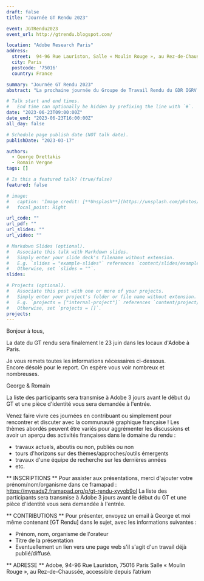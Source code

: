 ```yaml
---
draft: false
title: "Journée GT Rendu 2023"

event: JGTRendu2023
event_url: http://gtrendu.blogspot.com/

location: "Adobe Research Paris"
address:
  street:  94-96 Rue Lauriston, Salle « Moulin Rouge », au Rez-de-Chaussée, accessible depuis l’atrium
  city: Paris
  postcode: '75016'
  country: France

summary: "Journée GT Rendu 2023"
abstract: "La prochaine journée du Groupe de Travail Rendu du GDR IGRV aura lieu dans les locaux d'Adobe le 12 mai 2023."

# Talk start and end times.
#   End time can optionally be hidden by prefixing the line with `#`.
date: "2023-06-23T09:00:00Z"
date_end: "2023-06-23T16:00:00Z"
all_day: false

# Schedule page publish date (NOT talk date).
publishDate: "2023-03-17"

authors:
  - George Drettakis
  - Romain Vergne
tags: []

# Is this a featured talk? (true/false)
featured: false

# image:
#   caption: 'Image credit: [**Unsplash**](https://unsplash.com/photos/bzdhc5b3Bxs)'
#   focal_point: Right

url_code: ""
url_pdf: ""
url_slides: ""
url_video: ""

# Markdown Slides (optional).
#   Associate this talk with Markdown slides.
#   Simply enter your slide deck's filename without extension.
#   E.g. `slides = "example-slides"` references `content/slides/example-slides.md`.
#   Otherwise, set `slides = ""`.
slides:

# Projects (optional).
#   Associate this post with one or more of your projects.
#   Simply enter your project's folder or file name without extension.
#   E.g. `projects = ["internal-project"]` references `content/project/deep-learning/index.md`.
#   Otherwise, set `projects = []`.
projects:
---
```

Bonjour à tous, 

La date du GT rendu sera finalement le 23 juin dans les locaux d'Adobe à Paris.

Je vous remets toutes les informations nécessaires ci-dessous.  
Encore désolé pour le report. On espère vous voir nombreux et nombreuses. 

George & Romain 

La liste des participants sera transmise à Adobe 3 jours avant le début du GT et une pièce d'identité vous sera demandée à l'entrée. 

Venez faire vivre ces journées en contribuant ou simplement pour rencontrer et discuter avec la communauté graphique française ! 
Les thèmes abordés peuvent être variés pour aggrémenter les discussions et avoir un aperçu des activités françaises dans le domaine du rendu : 
 - travaux actuels, aboutis ou non, publiés ou non 
 - tours d'horizons sur des thèmes/approches/outils émergents 
 - travaux d'une équipe de recherche sur les dernières années 
 - etc. 

** INSCRIPTIONS ** 
Pour assister aux présentations, merci d'ajouter votre prénom/nom/organisme dans ce framapad : 
https://mypads2.framapad.org/p/gt-rendu-xyvob9ol
La liste des participants sera transmise à Adobe 3 jours avant le début du GT et une pièce d'identité vous sera demandée à l'entrée. 


** CONTRIBUTIONS ** 
Pour présenter, envoyez un email à George et moi même contenant [GT Rendu] dans le sujet, avec les informations suivantes : 
- Prénom, nom, organisme de l'orateur
- Titre de la présentation
- Eventuellement un lien vers une page web s'il s'agit d'un travail déjà publié/diffusé. 


** ADRESSE ** 
Adobe, 94-96 Rue Lauriston, 75016 Paris
Salle « Moulin Rouge », au Rez-de-Chaussée, accessible depuis l’atrium